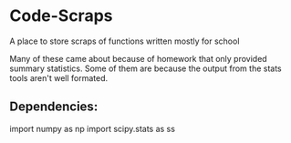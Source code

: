 # Code-Scraps
A place to store scraps of functions written mostly for school

Many of these came about because of homework that only provided summary statistics. Some of them are because the output from the stats tools aren't well formated.


## Dependencies:
import numpy as np
import scipy.stats as ss
